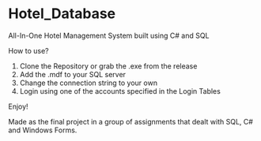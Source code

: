 # Hotel_Database
All-In-One Hotel Management System built using C# and SQL

How to use?

1. Clone the Repository or grab the .exe from the release 
2. Add the .mdf to your SQL server
3. Change the connection string to your own
4. Login using one of the accounts specified in the Login Tables

Enjoy!

Made as the final project in a group of assignments that dealt with SQL, C# and Windows Forms.
